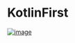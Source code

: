 # KotlinFirst

[
![image](https://user-images.githubusercontent.com/51317017/84758398-9a5c3480-afef-11ea-9599-b9de48348ecb.png)
](url)
